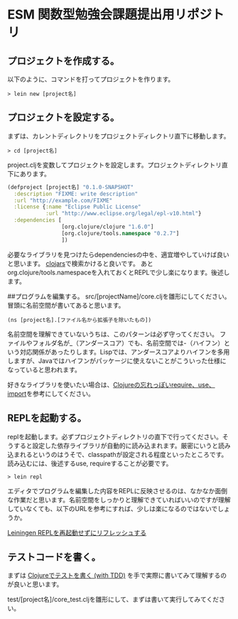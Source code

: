 # ESM 関数型勉強会課題提出用リポジトリ

## プロジェクトを作成する。
以下のように、コマンドを打ってプロジェクトを作ります。
```
> lein new [project名]
```


## プロジェクトを設定する。
まずは、カレントディレクトリをプロジェクトディレクトリ直下に移動します。
```
> cd [project名]
```
project.cljを変数してプロジェクトを設定します。プロジェクトディレクトリ直下にあります。

```clojure
(defproject [project名] "0.1.0-SNAPSHOT"
  :description "FIXME: write description"
  :url "http://example.com/FIXME"
  :license {:name "Eclipse Public License"
            :url "http://www.eclipse.org/legal/epl-v10.html"}
  :dependencies [
                 [org.clojure/clojure "1.6.0"]
                 [org.clojure/tools.namespace "0.2.7"]
                 ])
```

必要なライブラリを見つけたらdependenciesの中を、適宜増やしていけば良いと思います。
[clojars](https://clojars.org/)で検索かけると良いです。
あとorg.clojure/tools.namespaceを入れておくとREPLで少し楽になります。後述します。

##プログラムを編集する。
src/[projectName]/core.cljを雛形にしてください。
冒頭に名前空間が書いてあると思います。
```
(ns [project名].[ファイル名から拡張子を除いたもの])
```
名前空間を理解できていないうちは、このパターンは必ず守ってください。
ファイルやフォルダ名が_（アンダースコア）でも、名前空間では-（ハイフン）という対応関係があったりします。Lispでは、アンダースコアよりハイフンを多用しますが、Javaではハイフンがパッケージに使えないことがこういった仕様になっていると思われます。

好きなライブラリを使いたい場合は、[Clojureの忘れっぽいrequire、use、import](http://d.hatena.ne.jp/Kazuhira/20130913/1379087775)を参考にしてください。



## REPLを起動する。
replを起動します。必ずプロジェクトディレクトリの直下で行ってください。そうすると設定した依存ライブラリが自動的に読み込まれます。厳密にいうと読み込まれるというのはうそで、classpathが設定される程度といったところです。読み込むには、後述するuse, requireすることが必要です。
```
> lein repl
```

エディタでプログラムを編集した内容をREPLに反映させるのは、なかなか面倒な作業だと思います。名前空間をしっかりと理解できていればいいのですが理解していなくても、以下のURLを参考にすれば、少しは楽になるのではないでしょうか。

[Leiningen REPLを再起動せずにリフレッシュする](http://qiita.com/arakaji/items/db0b97c873d477151796)

## テストコードを書く。
まずは [Clojureでテストを書く (with TDD)](http://naokirin.hatenablog.com/entry/20111214/1323542003) を手で実際に書いてみて理解するのが良いと思います。

test/[project名]/core_test.cljを雛形にして、まずは書いて実行してみてください。

# 
